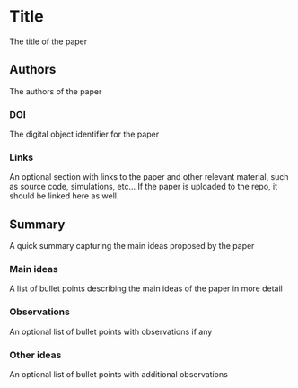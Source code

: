 # Title

The title of the paper

## Authors

The authors of the paper

### DOI

The digital object identifier for the paper

### Links

An optional section with links to the paper and other relevant material, such as source code, simulations, etc... If the paper is uploaded to the repo, it should be linked here as well.

## Summary

A quick summary capturing the main ideas proposed by the paper

### Main ideas

A list of bullet points describing the main ideas of the paper in more detail

### Observations

An optional list of bullet points with observations if any

### Other ideas

An optional list of bullet points with additional observations
